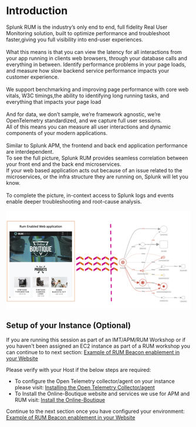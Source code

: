# Introduction

Splunk RUM is the industry’s only end to end, full fidelity Real User Monitoring solution, built to optimize performance and troubleshoot faster,giving you full visibility into end-user experiences.</br></br>What this means is that you can view the latency for all interactions from your app running in clients web browsers, through your database calls and everything in between. Identify performance problems in your page loads, and measure how slow backend service performance impacts your customer experience.
</br></br>
We support benchmarking and improving page performance with core web vitals, W3C timings,the ability to identifying long running tasks, and everything that impacts your page load </br></br>
And for data, we don’t sample, we’re framework agnostic, we’re OpenTelemetry standardized, and we capture full user sessions.</br>
All of this means you can measure all user interactions and dynamic components of your modern applications.
</br></br>
Similar to Splunk APM, the frontend and back end application performance are interdependent.</br>To see the full picture, Splunk RUM provides seamless correlation between your front end and the back end microservices.</br> If your web based application acts out because of an issue related to the microservices, or the infra structure they are running on, Splunk will let you know.</br></br> To complete the picture, in-context access to Splunk logs and events enable deeper troubleshooting and root-cause analysis.
</br>
</br>
![Architecture Overview](../images/rum/rum-architecture.png)

## Setup of your Instance (Optional)
If you are running this session as part of an IMT/APM/RUM Workshop or if you haven't been assigned an EC2 instance as part of a RUM workshop you can continue to to next section: [Example of RUM Beacon enablement in your Website](../rum/RUM-Setup/)

Please verify with your Host if the below steps are required:

* To configure the Open Telemetry collector/agent on your instance please visit: [Installing the Open Telemetry Collector/agent](../otel/k3s/)
* To Install the Online-Boutique website and services we use for APM and RUM visit: [Install the Online-Boutique](../apm/online-boutique/)

Continue to the next section once you have configured your environment: [Example of RUM Beacon enablement in your Website](../rum/RUM-Setup/)

